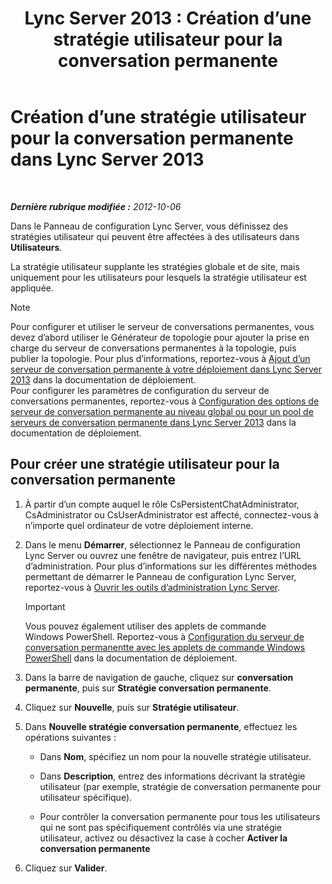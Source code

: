 ﻿---
title: 'Lync Server 2013 : Création d’une stratégie utilisateur pour la conversation permanente'
TOCTitle: Création d’une stratégie utilisateur pour la conversation permanente
ms:assetid: aa3774af-d442-4206-8a68-2fbb9102e9d6
ms:mtpsurl: https://technet.microsoft.com/fr-fr/library/JJ205170(v=OCS.15)
ms:contentKeyID: 49298468
ms.date: 05/20/2016
mtps_version: v=OCS.15
ms.translationtype: HT
---

# Création d’une stratégie utilisateur pour la conversation permanente dans Lync Server 2013

 

_**Dernière rubrique modifiée :** 2012-10-06_

Dans le Panneau de configuration Lync Server, vous définissez des stratégies utilisateur qui peuvent être affectées à des utilisateurs dans **Utilisateurs**.

La stratégie utilisateur supplante les stratégies globale et de site, mais uniquement pour les utilisateurs pour lesquels la stratégie utilisateur est appliquée.

> [!NOTE]  
> Pour configurer et utiliser le serveur de conversations permanentes, vous devez d’abord utiliser le Générateur de topologie pour ajouter la prise en charge du serveur de conversations permanentes à la topologie, puis publier la topologie. Pour plus d’informations, reportez-vous à <a href="lync-server-2013-adding-persistent-chat-server-to-your-deployment.md">Ajout d’un serveur de conversation permanente à votre déploiement dans Lync Server 2013</a> dans la documentation de déploiement.<br />
Pour configurer les paramètres de configuration du serveur de conversations permanentes, reportez-vous à <a href="lync-server-2013-configure-persistent-chat-server-options-globally-or-for-persistent-chat-server-pool.md">Configuration des options de serveur de conversation permanente au niveau global ou pour un pool de serveurs de conversation permanente dans Lync Server 2013</a> dans la documentation de déploiement.

## Pour créer une stratégie utilisateur pour la conversation permanente

1.  À partir d’un compte auquel le rôle CsPersistentChatAdministrator, CsAdministrator ou CsUserAdministrator est affecté, connectez-vous à n’importe quel ordinateur de votre déploiement interne.

2.  Dans le menu **Démarrer**, sélectionnez le Panneau de configuration Lync Server ou ouvrez une fenêtre de navigateur, puis entrez l’URL d’administration. Pour plus d’informations sur les différentes méthodes permettant de démarrer le Panneau de configuration Lync Server, reportez-vous à [Ouvrir les outils d’administration Lync Server](lync-server-2013-open-lync-server-administrative-tools.md).
    
    > [!IMPORTANT]  
    > Vous pouvez également utiliser des applets de commande Windows PowerShell. Reportez-vous à <a href="configuring-persistent-chat-server-by-using-windows-powershell-cmdlets.md">Configuration du serveur de conversation permanentte avec les applets de commande Windows PowerShell</a> dans la documentation de déploiement.

3.  Dans la barre de navigation de gauche, cliquez sur **conversation permanente**, puis sur **Stratégie conversation permanente**.

4.  Cliquez sur **Nouvelle**, puis sur **Stratégie utilisateur**.

5.  Dans **Nouvelle stratégie conversation permanente**, effectuez les opérations suivantes :
    
      - Dans **Nom**, spécifiez un nom pour la nouvelle stratégie utilisateur.
    
      - Dans **Description**, entrez des informations décrivant la stratégie utilisateur (par exemple, stratégie de conversation permanente pour utilisateur spécifique).
    
      - Pour contrôler la conversation permanente pour tous les utilisateurs qui ne sont pas spécifiquement contrôlés via une stratégie utilisateur, activez ou désactivez la case à cocher **Activer la conversation permanente**

6.  Cliquez sur **Valider**.

